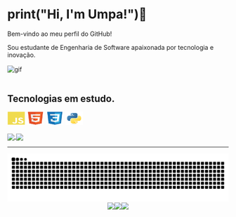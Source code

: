 <h1> print("Hi, I'm Umpa!")🤖</h1>

<p> Bem-vindo ao meu perfil do GitHub!</p>
<p>Sou estudante de Engenharia de Software apaixonada por tecnologia e inovação.</p>
 <img align= "center" alt="gif" src="https://tenor.com/pt-BR/view/cat-kiss-gif-26499778?utm_source=share-button&utm_medium=Social&utm_content=pinterest"/>

<div style="display: inline_block;"><br>
  <h2>Tecnologias em estudo.</h2> 
  <img align="center" alt="Js" height="30" width="40" src="https://raw.githubusercontent.com/devicons/devicon/master/icons/javascript/javascript-plain.svg">
  <img align="center" alt="HTML" height="30" width="40" src="https://raw.githubusercontent.com/devicons/devicon/master/icons/html5/html5-original.svg">
  <img align="center" alt="CSS" height="30" width="40" src="https://raw.githubusercontent.com/devicons/devicon/master/icons/css3/css3-original.svg">
  <img align="center" alt="Python" height="30" width="40" src="https://raw.githubusercontent.com/devicons/devicon/master/icons/python/python-original.svg">
  <br>
</div>

<div ><br>
  <a href="https://github.com/LuizaMunis/convoychat">
  <img height= 200 align= "center" src="https://github-readme-stats.vercel.app/api?username=LuizaMunis&rank_icon=github&count_private=true&show_icons=true&theme=radical"/>
  <img height=200 align="center" src="https://github-readme-stats.vercel.app/api/top-langs?username=LuizaMunis&layout=donut&langs_count=8&card_width=320_icons=true&theme=radical#gh-dark-mode-only"/>
</div>
<hr>

<picture>
  <source media="(prefers-color-scheme: dark)" srcset="https://raw.githubusercontent.com/LuizaMunis/LuizaMunis/output/github-contribution-grid-snake-dark.svg">
  <source media="(prefers-color-scheme: light)" srcset="https://raw.githubusercontent.com/LuizaMunis/LuizaMunis/output/github-contribution-grid-snake.svg">
  <img alt="github contribution grid snake animation" src="https://raw.githubusercontent.com/LuizaMunis/LuizaMunis/output/github-contribution-grid-snake.svg">
</picture>

<div style="display: flex; justify-content: center;">
  <br>
  <a href="www.linkedin.com/in/luiza-munis-developer" target="_blank"><img src="https://img.shields.io/badge/LinkedIn-0077B5?style=for-the-badge&logo=linkedin&logoColor=white"></a>
  <a href="https://instagram.com/luh.munis" target="_blank"><img src="https://img.shields.io/badge/Instagram-E4405F?style=for-the-badge&logo=instagram&logoColor=white"></a>
  <a href="mailto:luizamunisnascimento@gmail.com"><img src="https://img.shields.io/badge/Gmail-D14836?style=for-the-badge&logo=gmail&logoColor=white"></a>
</div>



